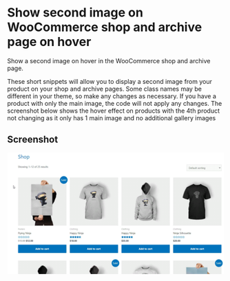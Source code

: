 # Show second image on WooCommerce shop and archive page on hover
Show a second image on hover in the WooCommerce shop and archive page.

These short snippets will allow you to display a second image from your product on your shop and archive pages. Some class names may be different in your theme, so make any changes as necessary. If you have a product with only the main image, the code will not apply any changes. The screenshot below shows the hover effect on products with the 4th product not changing as it only has 1 main image and no additional gallery images

## Screenshot

![alt text](/assets/shop-hover.gif)
